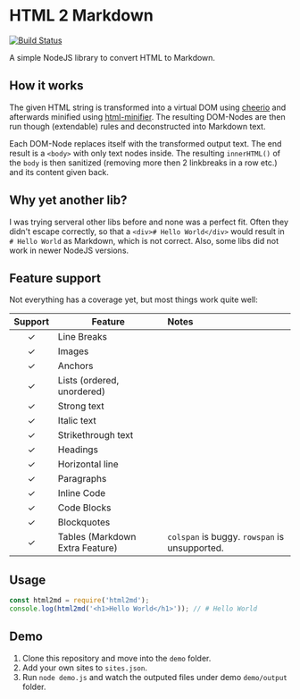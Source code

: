 # HTML 2 Markdown

[![Build Status](https://travis-ci.org/mofux/html2md.png?branch=master)](https://travis-ci.org/mofux/html2md)

A simple NodeJS library to convert HTML to Markdown.

## How it works

The given HTML string is transformed into a virtual DOM using [cheerio](https://github.com/cheeriojs/cheerio "cheerio") and afterwards minified using [html-minifier](https://github.com/kangax/html-minifier). The resulting DOM-Nodes are then run though (extendable) rules and deconstructed into Markdown text. 

Each DOM-Node replaces itself with the transformed output text. The end result is a `<body>` with only text nodes inside. The resulting `innerHTML()` of the `body` is then sanitized (removing more then 2 linkbreaks in a row etc.) and its content given back.

## Why yet another lib?

I was trying serveral other libs before and none was a perfect fit. Often they didn't escape correctly, so that a `<div># Hello World</div>` would result in `# Hello World` as Markdown, which is not correct. Also, some libs did not work in newer NodeJS versions.

## Feature support

Not everything has a coverage yet, but most things work quite well:

Support     | Feature                                   | Notes
:---------: | ----------------------------------------- | :---------------------
✓           | Line Breaks                               | 
✓           | Images                                    | 
✓           | Anchors                                   | 
✓           | Lists (ordered, unordered)                | 
✓           | Strong text                               | 
✓           | Italic text                               | 
✓           | Strikethrough text                        | 
✓           | Headings                                  | 
✓           | Horizontal line                           | 
✓           | Paragraphs                                | 
✓           | Inline Code                               | 
✓           | Code Blocks                               | 
✓           | Blockquotes                               | 
✓           | Tables (Markdown Extra Feature)           | `colspan` is buggy. `rowspan` is unsupported.

## Usage

```js
const html2md = require('html2md');
console.log(html2md('<h1>Hello World</h1>')); // # Hello World
```

## Demo

1. Clone this repository and move into the `demo` folder. 
2. Add your own sites to `sites.json`.
2. Run `node demo.js` and watch the outputed files under demo `demo/output` folder.
